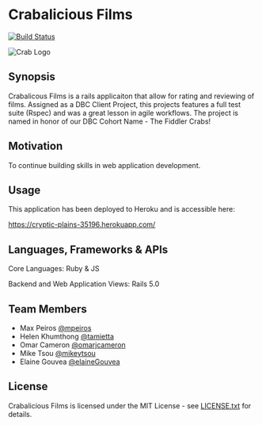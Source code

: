 # Crabalicious Films

[![Build Status](https://travis-ci.org/mpeiros/dbc-client-project.svg?branch=master)](https://travis-ci.org/mpeiros/dbc-client-project)

![Crab Logo](CrabaliciousFilms.png)

## Synopsis

Crabalicous Films is a rails applicaiton that allow for rating and reviewing of films. Assigned as a DBC Client Project, this projects features a full test suite (Rspec) and was a great lesson in agile workflows. The project is named in honor of our DBC Cohort Name - The Fiddler Crabs!

## Motivation

To continue building skills in web application development. 

## Usage

This application has been deployed to Heroku and is accessible here:

https://cryptic-plains-35196.herokuapp.com/

## Languages, Frameworks & APIs

Core Languages: Ruby & JS

Backend and Web Application Views: Rails 5.0

## Team Members

- Max Peiros [@mpeiros](https://www.github.com/mpeiros)
- Helen Khumthong [@tamietta](https://www.github.com/tamietta)
- Omar Cameron [@omarjcameron](https://www.github.com/omarjcameron)
- Mike Tsou [@mikeytsou](https://www.github.com/mikeytsou)
- Elaine Gouvea [@elaineGouvea](https://www.github.com/elaineGouvea)

## License

Crabalicious Films is licensed under the MIT License - see [LICENSE.txt](./LICENSE.txt) for details.
